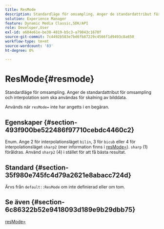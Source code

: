 ```yaml
---
title: ResMode
description: Standardläge för omsampling. Anger de standardattribut för omsampling och interpolation som ska användas för skalning av bilddata.
solution: Experience Manager
feature: Dynamic Media Classic,SDK/API
role: Developer,User
exl-id: a604e61e-be38-4819-b5c3-a79843c1678f
source-git-commit: 7c4492b583e7bd6fb87229c4566f1d9493c8a650
workflow-type: tm+mt
source-wordcount: '83'
ht-degree: 0%

---
```


# ResMode{#resmode}

Standardläge för omsampling. Anger de standardattribut för omsampling och interpolation som ska användas för skalning av bilddata.

Används när `resMode=` inte har angetts i en begäran.

## Egenskaper {#section-493f900be522486f97710cebdc4460c2}

Enum. Ange 2 för interpolationsläget `bilin`, 3 för `bicub` eller 4 för interpolationsläget `sharp2` (mer information finns i [resMode=](/help/aem-is-ir-api/is-api/http-ref/image-serving-api-ref/c-http-protocol-reference/c-command-reference/r-is-http-resmode.md)). `sharp` (1) föråldras. Använd `sharp2` (4) i stället för att få bästa resultat.

## Standard {#section-35f980e745fc4d79a2621e8abacc724d}

Ärvs från `default::ResMode` om inte definierad eller om tom.

## Se även {#section-6c86322b52e9418093d189e9b29dbb75}

[resMode=](../../../../../is-api/image-catalog/image-serving-api-ref/c-image-catalog-reference/c-attributes-reference/r-is-cat-resmode.md#reference-609095ef568743a086f28d87c54dafa2)
